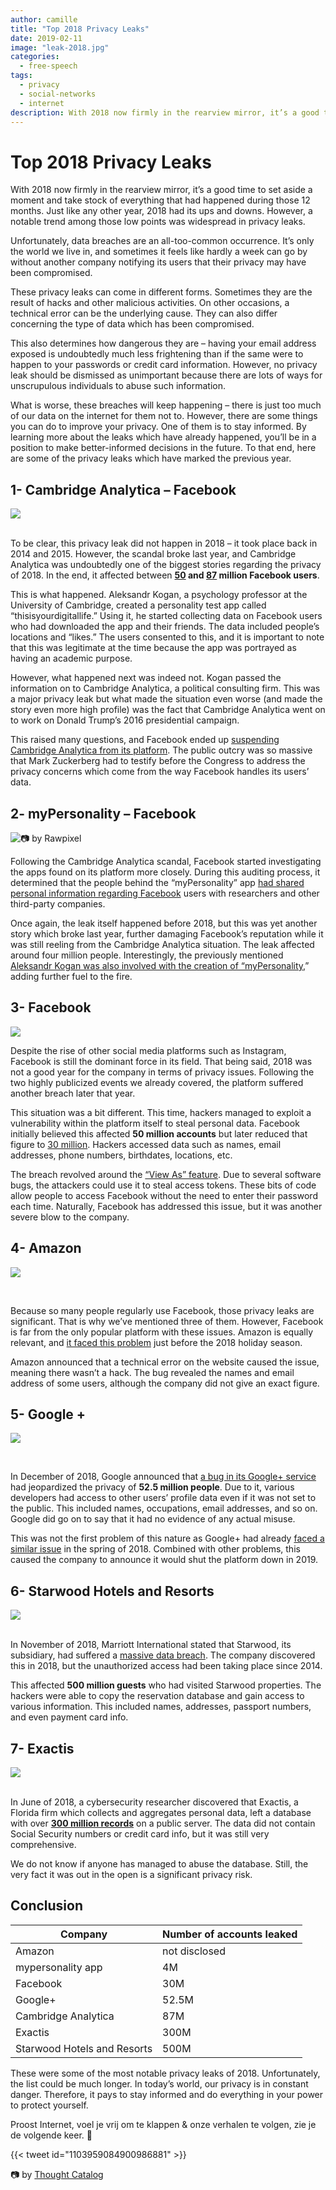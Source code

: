 ```yaml
---
author: camille
title: "Top 2018 Privacy Leaks"
date: 2019-02-11
image: "leak-2018.jpg"
categories:
  - free-speech
tags:
  - privacy
  - social-networks
  - internet
description: With 2018 now firmly in the rearview mirror, it’s a good time to set aside a moment and take stock of everything that had happened during those 12 months. Just like any other year, 2018 had its ups and downs. However, a notable trend among those low points was widespread in privacy leaks.
---
```


# Top 2018 Privacy Leaks

With 2018 now firmly in the rearview mirror, it’s a good time to set aside a moment and take stock of everything that had happened during those 12 months. Just like any other year, 2018 had its ups and downs. However, a notable trend among those low points was widespread in privacy leaks.

Unfortunately, data breaches are an all-too-common occurrence. It’s only the world we live in, and sometimes it feels like hardly a week can go by without another company notifying its users that their privacy may have been compromised.

These privacy leaks can come in different forms. Sometimes they are the result of hacks and other malicious activities. On other occasions, a technical error can be the underlying cause. They can also differ concerning the type of data which has been compromised.

This also determines how dangerous they are – having your email address exposed is undoubtedly much less frightening than if the same were to happen to your passwords or credit card information. However, no privacy leak should be dismissed as unimportant because there are lots of ways for unscrupulous individuals to abuse such information.

What is worse, these breaches will keep happening – there is just too much of our data on the internet for them not to. However, there are some things you can do to improve your privacy. One of them is to stay informed. By learning more about the leaks which have already happened, you’ll be in a position to make better-informed decisions in the future. To that end, here are some of the privacy leaks which have marked the previous year.

## 1- Cambridge Analytica – Facebook

![](Cambridge-Analytica-logo.png)

</br> To be clear, this privacy leak did not happen in 2018 – it took place back in 2014 and 2015. However, the scandal broke last year, and Cambridge Analytica was undoubtedly one of the biggest stories regarding the privacy of 2018. In the end, it affected between **[50](https://www.nytimes.com/2018/03/19/technology/facebook-cambridge-analytica-explained.html) and [87](https://www.theguardian.com/technology/2018/apr/08/facebook-to-contact-the-87-million-users-affected-by-data-breach) million Facebook users**.

This is what happened. Aleksandr Kogan, a psychology professor at the University of Cambridge, created a personality test app called “thisisyourdigitallife.” Using it, he started collecting data on Facebook users who had downloaded the app and their friends. The data included people’s locations and “likes.” The users consented to this, and it is important to note that this was legitimate at the time because the app was portrayed as having an academic purpose.

However, what happened next was indeed not. Kogan passed the information on to Cambridge Analytica, a political consulting firm. This was a major privacy leak but what made the situation even worse (and made the story even more high profile) was the fact that Cambridge Analytica went on to work on Donald Trump’s 2016 presidential campaign.

This raised many questions, and Facebook ended up [suspending Cambridge Analytica from its platform](https://newsroom.fb.com/news/2018/03/suspending-cambridge-analytica/). The public outcry was so massive that Mark Zuckerberg had to testify before the Congress to address the privacy concerns which come from the way Facebook handles its users’ data.

## 2- myPersonality – Facebook

![📷 by Rawpixel](top-2018-privacy-leak-min7.jpg "📷 by [Rawpixel](https://unsplash.com/photos/rENRXgLsDEQ)")

Following the Cambridge Analytica scandal, Facebook started investigating the apps found on its platform more closely. During this auditing process, it determined that the people behind the “myPersonality” app [had shared personal information regarding Facebook](https://newsroom.fb.com/news/2018/08/update-on-app-investigation/) users with researchers and other third-party companies.

Once again, the leak itself happened before 2018, but this was yet another story which broke last year, further damaging Facebook’s reputation while it was still reeling from the Cambridge Analytica situation. The leak affected around four million people. Interestingly, the previously mentioned [Aleksandr Kogan was also involved with the creation of “myPersonality,](https://www.businessinsider.com/facebook-bans-mypersonality-app-2018-8)” adding further fuel to the fire.

## 3- Facebook

![](facebook1.png) </br>

Despite the rise of other social media platforms such as Instagram, Facebook is still the dominant force in its field. That being said, 2018 was not a good year for the company in terms of privacy issues. Following the two highly publicized events we already covered, the platform suffered another breach later that year.

This situation was a bit different. This time, hackers managed to exploit a vulnerability within the platform itself to steal personal data. Facebook initially believed this affected **50 million accounts** but later reduced that figure to [30 million](https://newsroom.fb.com/news/2018/10/update-on-security-issue/). Hackers accessed data such as names, email addresses, phone numbers, birthdates, locations, etc.

The breach revolved around the [“View As” feature](https://newsroom.fb.com/news/2018/09/security-update/). Due to several software bugs, the attackers could use it to steal access tokens. These bits of code allow people to access Facebook without the need to enter their password each time. Naturally, Facebook has addressed this issue, but it was another severe blow to the company.

## 4- Amazon

![](amazon1.png)

</br>

Because so many people regularly use Facebook, those privacy leaks are significant. That is why we’ve mentioned three of them. However, Facebook is far from the only popular platform with these issues. Amazon is equally relevant, and [it faced this problem](https://www.cbsnews.com/news/amazon-data-breach-exposes-customer-emails-before-black-friday/) just before the 2018 holiday season.

Amazon announced that a technical error on the website caused the issue, meaning there wasn’t a hack. The bug revealed the names and email address of some users, although the company did not give an exact figure.

## 5- Google +

![](google-plus.png)

</br>

In December of 2018, Google announced that [a bug in its Google+ service](https://www.blog.google/technology/safety-security/expediting-changes-google-plus/) had jeopardized the privacy of **52.5 million people**. Due to it, various developers had access to other users’ profile data even if it was not set to the public. This included names, occupations, email addresses, and so on. Google did go on to say that it had no evidence of any actual misuse.

This was not the first problem of this nature as Google+ had already [faced a similar issue](https://blog.google/technology/safety-security/project-strobe/) in the spring of 2018. Combined with other problems, this caused the company to announce it would shut the platform down in 2019.

## 6- Starwood Hotels and Resorts

![](starwood-logo.png)

</br> In November of 2018, Marriott International stated that Starwood, its subsidiary, had suffered a [massive data breach](http://news.marriott.com/2018/11/marriott-announces-starwood-guest-reservation-database-security-incident/). The company discovered this in 2018, but the unauthorized access had been taking place since 2014.

This affected **500 million guests** who had visited Starwood properties. The hackers were able to copy the reservation database and gain access to various information. This included names, addresses, passport numbers, and even payment card info.

## 7- Exactis

![](exactis-logo.png)

</br> In June of 2018, a cybersecurity researcher discovered that Exactis, a Florida firm which collects and aggregates personal data, left a database with over [**300 million records**](https://www.wired.com/story/exactis-database-leak-340-million-records/) on a public server. The data did not contain Social Security numbers or credit card info, but it was still very comprehensive.

We do not know if anyone has managed to abuse the database. Still, the very fact it was out in the open is a significant privacy risk.

## Conclusion


  | Company                     | Number of accounts leaked |
  | --------------------------- | ------------------------- |
  | Amazon                      | not disclosed             |
  | mypersonality app           | 4M                        |
  | Facebook                    | 30M                       |
  | Google+                     | 52.5M                     |
  | Cambridge Analytica         | 87M                       |
  | Exactis                     | 300M                      |
  | Starwood Hotels and Resorts | 500M                      |

These were some of the most notable privacy leaks of 2018. Unfortunately, the list could be much longer. In today’s world, our privacy is in constant danger. Therefore, it pays to stay informed and do everything in your power to protect yourself.

Proost Internet, voel je vrij om te klappen & onze verhalen te volgen, zie je de volgende keer. 🤫

{{< tweet id="1103959084900986881" >}}

📷 by [Thought Catalog](https://unsplash.com/photos/tRL_Rkh6D8o)
